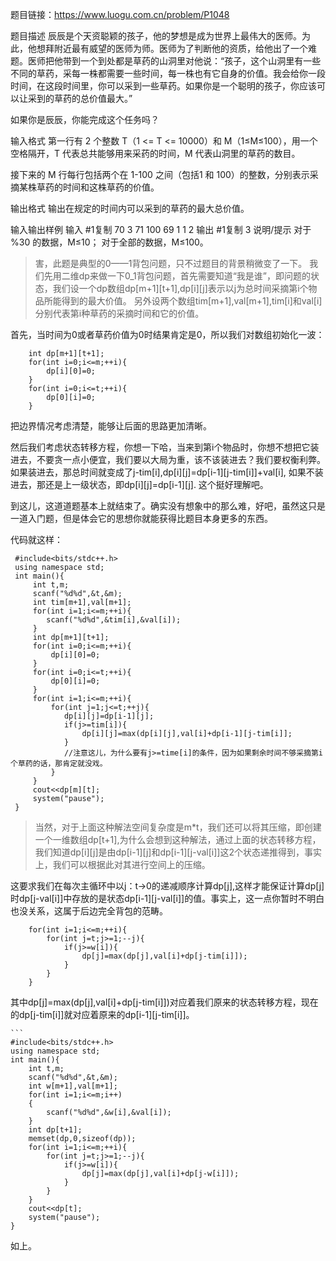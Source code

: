 题目链接：https://www.luogu.com.cn/problem/P1048

题目描述
辰辰是个天资聪颖的孩子，他的梦想是成为世界上最伟大的医师。为此，他想拜附近最有威望的医师为师。医师为了判断他的资质，给他出了一个难题。医师把他带到一个到处都是草药的山洞里对他说：“孩子，这个山洞里有一些不同的草药，采每一株都需要一些时间，每一株也有它自身的价值。我会给你一段时间，在这段时间里，你可以采到一些草药。如果你是一个聪明的孩子，你应该可以让采到的草药的总价值最大。”

如果你是辰辰，你能完成这个任务吗？

输入格式
第一行有 2 个整数 T（1 <= T <= 10000）和 M（1≤M≤100），用一个空格隔开，T 代表总共能够用来采药的时间，M 代表山洞里的草药的数目。

接下来的 M 行每行包括两个在 1-100 之间（包括1 和 100）的整数，分别表示采摘某株草药的时间和这株草药的价值。

输出格式
输出在规定的时间内可以采到的草药的最大总价值。

输入输出样例
输入 #1复制
70 3
71 100
69 1
1 2
输出 #1复制
3
说明/提示
对于 %30 的数据，M≤10；
对于全部的数据，M≤100。

>害，此题是典型的0——1背包问题，只不过题目的背景稍微变了一下。
我们先用二维dp来做一下0_1背包问题，首先需要知道“我是谁”，即问题的状态，我们设一个dp数组dp[m+1][t+1],dp[i][j]表示以j为总时间采摘第i个物品所能得到的最大价值。
另外设两个数组tim[m+1],val[m+1],tim[i]和val[i]分别代表第i种草药的采摘时间和它的价值。


首先，当时间为0或者草药价值为0时结果肯定是0，所以我们对数组初始化一波：
```
    int dp[m+1][t+1];
    for(int i=0;i<=m;++i){
        dp[i][0]=0;
    }
    for(int i=0;i<=t;++i){
        dp[0][i]=0;
    }
```

把边界情况考虑清楚，能够让后面的思路更加清晰。  

然后我们考虑状态转移方程，你想一下哈，当来到第i个物品时，你想不想把它装进去，不要贪一点小便宜，我们要以大局为重，该不该装进去？我们要权衡利弊。 如果装进去，那总时间就变成了j-tim[i],dp[i][j]=dp[i-1][j-tim[i]]+val[i], 如果不装进去，那还是上一级状态，即dp[i][j]=dp[i-1][j]. 这个挺好理解吧。

到这儿，这道道题基本上就结束了。确实没有想象中的那么难，好吧，虽然这只是一道入门题，但是体会它的思想你就能获得比题目本身更多的东西。

代码就这样：
```
 #include<bits/stdc++.h>
 using namespace std;
 int main(){
     int t,m;
     scanf("%d%d",&t,&m);
     int tim[m+1],val[m+1];
     for(int i=1;i<=m;++i){
        scanf("%d%d",&tim[i],&val[i]);
     }
     int dp[m+1][t+1];
     for(int i=0;i<=m;++i){
         dp[i][0]=0;
     }
     for(int i=0;i<=t;++i){
         dp[0][i]=0;
     }
     for(int i=1;i<=m;++i){
         for(int j=1;j<=t;++j){
            dp[i][j]=dp[i-1][j];
            if(j>=tim[i]){
                dp[i][j]=max(dp[i][j],val[i]+dp[i-1][j-tim[i]];
            }
            //注意这儿，为什么要有j>=time[i]的条件，因为如果剩余时间不够采摘第i个草药的话，那肯定就没戏。
         }
     }
     cout<<dp[m][t];
     system("pause");
 }
```

>当然，对于上面这种解法空间复杂度是m*t，我们还可以将其压缩，即创建一个一维数组dp[t+1],为什么会想到这种解法，通过上面的状态转移方程，我们知道dp[i][j]是由dp[i-1][j]和dp[i-1][j-val[i]]这2个状态递推得到，事实上，我们可以根据此对其进行空间上的压缩。

 这要求我们在每次主循环中以j：t->0的递减顺序计算dp[j],这样才能保证计算dp[j]时dp[j-val[i]]中存放的是状态dp[i-1][j-val[i]]的值。事实上，这一点你暂时不明白也没关系，这属于后边完全背包的范畴。

```
    for(int i=1;i<=m;++i){
        for(int j=t;j>=1;--j){
            if(j>=w[i]){
                dp[j]=max(dp[j],val[i]+dp[j-tim[i]]);
            }
        }
    }
```
其中dp[j]=max(dp[j],val[i]+dp[j-tim[i]])对应着我们原来的状态转移方程，现在的dp[j-tim[i]]就对应着原来的dp[i-1][j-tim[i]]。

    ```
    #include<bits/stdc++.h>
    using namespace std;
    int main(){
        int t,m;
        scanf("%d%d",&t,&m);
        int w[m+1],val[m+1];
        for(int i=1;i<=m;i++)
        {
            scanf("%d%d",&w[i],&val[i]);
        }
        int dp[t+1];
        memset(dp,0,sizeof(dp));
        for(int i=1;i<=m;++i){
            for(int j=t;j>=1;--j){
                if(j>=w[i]){
                    dp[j]=max(dp[j],val[i]+dp[j-w[i]]);
                }
            }
        }
        cout<<dp[t];
        system("pause");
    }

如上。
